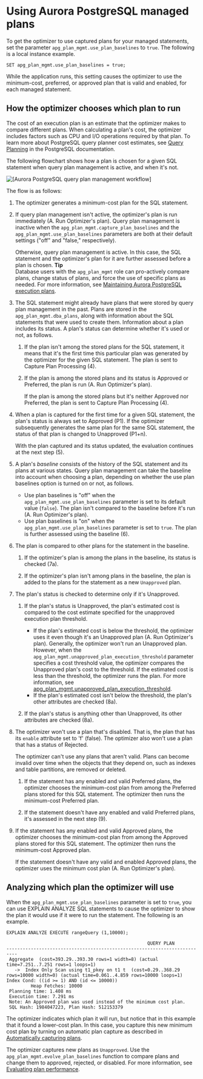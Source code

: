 # Using Aurora PostgreSQL managed plans<a name="AuroraPostgreSQL.Optimize.UsePlans"></a>

To get the optimizer to use captured plans for your managed statements, set the parameter `apg_plan_mgmt.use_plan_baselines` to `true`\. The following is a local instance example\. 

```
SET apg_plan_mgmt.use_plan_baselines = true;
```

While the application runs, this setting causes the optimizer to use the minimum\-cost, preferred, or approved plan that is valid and enabled, for each managed statement\. 

## How the optimizer chooses which plan to run<a name="AuroraPostgreSQL.Optimize.UsePlans.ChoosePlans"></a>

The cost of an execution plan is an estimate that the optimizer makes to compare different plans\. When calculating a plan's cost, the optimizer includes factors such as CPU and I/O operations required by that plan\. To learn more about PostgreSQL query planner cost estimates, see [Query Planning](https://www.postgresql.org/docs/current/runtime-config-query.html) in the PostgreSQL documentation\.

The following flowchart shows how a plan is chosen for a given SQL statement when query plan management is active, and when it's not\.



![\[Aurora PostgreSQL query plan management workflow\]](http://docs.aws.amazon.com/AmazonRDS/latest/AuroraUserGuide/images/aurora-query-plan-mgmt_processing-flow.png)

The flow is as follows:

1. The optimizer generates a minimum\-cost plan for the SQL statement\. 

1. If query plan management isn't active, the optimizer's plan is run immediately \(A\. Run Optimizer's plan\)\. Query plan management is inactive when the `apg_plan_mgmt.capture_plan_baselines` and the `apg_plan_mgmt.use_plan_baselines` parameters are both at their default settings \("off" and "false," respectively\)\. 

   Otherwise, query plan management is active\. In this case, the SQL statement and the optimizer's plan for it are further assessed before a plan is chosen\.
**Tip**  
Database users with the `apg_plan_mgmt` role can pro\-actively compare plans, change status of plans, and force the use of specific plans as needed\. For more information, see [Maintaining Aurora PostgreSQL execution plans](AuroraPostgreSQL.Optimize.Maintenance.md)\. 

1. The SQL statement might already have plans that were stored by query plan management in the past\. Plans are stored in the `apg_plan_mgmt.dba_plans`, along with information about the SQL statements that were used to create them\. Information about a plan includes its status\. A plan's status can determine whether it's used or not, as follows\.

   1. If the plan isn't among the stored plans for the SQL statement, it means that it's the first time this particular plan was generated by the optimizer for the given SQL statement\. The plan is sent to Capture Plan Processing \(4\)\. 

   1. If the plan is among the stored plans and its status is Approved or Preferred, the plan is run \(A\. Run Optimizer's plan\)\.

      If the plan is among the stored plans but it's neither Approved nor Preferred, the plan is sent to Capture Plan Processing \(4\)\. 

1. When a plan is captured for the first time for a given SQL statement, the plan's status is always set to Approved \(P1\)\. If the optimizer subsequently generates the same plan for the same SQL statement, the status of that plan is changed to Unapproved \(P1\+n\)\. 

   With the plan captured and its status updated, the evaluation continues at the next step \(5\)\.

1. A plan's *baseline* consists of the history of the SQL statement and its plans at various states\. Query plan management can take the baseline into account when choosing a plan, depending on whether the use plan baselines option is turned on or not, as follows\. 
   + Use plan baselines is "off" when the `apg_plan_mgmt.use_plan_baselines` parameter is set to its default value \(`false`\)\. The plan isn't compared to the baseline before it's run \(A\. Run Optimizer's plan\)\. 
   + Use plan baselines is "on" when the `apg_plan_mgmt.use_plan_baselines` parameter is set to `true`\. The plan is further assessed using the baseline \(6\)\.

1. The plan is compared to other plans for the statement in the baseline\.

   1. If the optimizer's plan is among the plans in the baseline, its status is checked \(7a\)\. 

   1. If the optimizer's plan isn't among plans in the baseline, the plan is added to the plans for the statement as a new `Unapproved` plan\.

1. The plan's status is checked to determine only if it's Unapproved\. 

   1. If the plan's status is Unapproved, the plan's estimated cost is compared to the cost estimate specified for the unapproved execution plan threshold\. 
      + If the plan's estimated cost is below the threshold, the optimizer uses it even though it's an Unapproved plan \(A\. Run Optimizer's plan\)\. Generally, the optimizer won't run an Unapproved plan\. However, when the `apg_plan_mgmt.unapproved_plan_execution_threshold` parameter specifies a cost threshold value, the optimizer compares the Unapproved plan's cost to the threshold\. If the estimated cost is less than the threshold, the optimizer runs the plan\. For more information, see [apg\_plan\_mgmt\.unapproved\_plan\_execution\_threshold](AuroraPostgreSQL.Optimize.Parameters.md#AuroraPostgreSQL.Optimize.Parameters.unapproved_plan_execution_threshold)\.
      + If the plan's estimated cost isn't below the threshold, the plan's other attributes are checked \(8a\)\. 

   1. If the plan's status is anything other than Unapproved, its other attributes are checked \(8a\)\.

1. The optimizer won't use a plan that's disabled\. That is, the plan that has its `enable` attribute set to 'f' \(false\)\. The optimizer also won't use a plan that has a status of Rejected\.

   The optimizer can't use any plans that aren't valid\. Plans can become invalid over time when the objects that they depend on, such as indexes and table partitions, are removed or deleted\. 

   1. If the statement has any enabled and valid Preferred plans, the optimizer chooses the minimum\-cost plan from among the Preferred plans stored for this SQL statement\. The optimizer then runs the minimum\-cost Preferred plan\.

   1. If the statement doesn't have any enabled and valid Preferred plans, it's assessed in the next step \(9\)\. 

1. If the statement has any enabled and valid Approved plans, the optimizer chooses the minimum\-cost plan from among the Approved plans stored for this SQL statement\. The optimizer then runs the minimum\-cost Approved plan\. 

   If the statement doesn't have any valid and enabled Approved plans, the optimizer uses the minimum cost plan \(A\. Run Optimizer's plan\)\. 

## Analyzing which plan the optimizer will use<a name="AuroraPostgreSQL.Optimize.UsePlans.AnalyzePlans"></a>

When the `apg_plan_mgmt.use_plan_baselines` parameter is set to `true`, you can use EXPLAIN ANALYZE SQL statements to cause the optimizer to show the plan it would use if it were to run the statement\. The following is an example\.

```
EXPLAIN ANALYZE EXECUTE rangeQuery (1,10000);
```

```
                                                    QUERY PLAN           
--------------------------------------------------------------------------
 Aggregate  (cost=393.29..393.30 rows=1 width=8) (actual time=7.251..7.251 rows=1 loops=1)
   ->  Index Only Scan using t1_pkey on t1 t  (cost=0.29..368.29 rows=10000 width=0) (actual time=0.061..4.859 rows=10000 loops=1)
Index Cond: ((id >= 1) AND (id <= 10000))         
         Heap Fetches: 10000
 Planning time: 1.408 ms
 Execution time: 7.291 ms
 Note: An Approved plan was used instead of the minimum cost plan.
 SQL Hash: 1984047223, Plan Hash: 512153379
```

The optimizer indicates which plan it will run, but notice that in this example that it found a lower\-cost plan\. In this case, you capture this new minimum cost plan by turning on automatic plan capture as described in [Automatically capturing plans](AuroraPostgreSQL.Optimize.CapturePlans.md#AuroraPostgreSQL.Optimize.CapturePlans.Automatic)\. 

The optimizer captures new plans as `Unapproved`\. Use the `apg_plan_mgmt.evolve_plan_baselines` function to compare plans and change them to approved, rejected, or disabled\. For more information, see [Evaluating plan performance](AuroraPostgreSQL.Optimize.Maintenance.md#AuroraPostgreSQL.Optimize.Maintenance.EvaluatingPerformance)\. 